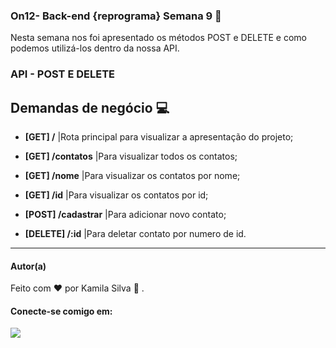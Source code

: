 ### **On12- Back-end {reprograma} Semana 9** 🚀
Nesta semana nos foi apresentado os métodos POST e DELETE e como podemos utilizá-los dentro da nossa API. 
### **API - POST E DELETE**
 
Demandas de negócio :computer:
---
* **[GET] /** |Rota principal para visualizar a apresentação do projeto; 

* **[GET] /contatos** |Para  visualizar todos os contatos; 

* **[GET] /nome** |Para  visualizar os contatos por nome;

* **[GET] /id** |Para visualizar os contatos por id; 


* **[POST] /cadastrar** |Para adicionar novo contato;

* **[DELETE] /:id** |Para deletar contato por numero de id. 

---
#### <p> **Autor(a)** </p>

Feito com :heart: por Kamila Silva :crown: .

#### Conecte-se comigo em:

<div>

<A  href  =  "https://www.linkedin.com/in/kamila-silva-3b1b091aa/"  alvo=  "_blank"><img  src=  "https://img.shields.io/badge/LinkedIn-0077B5?style=for-the-badge&logo=linkedin&logoColor=white" >

</div>